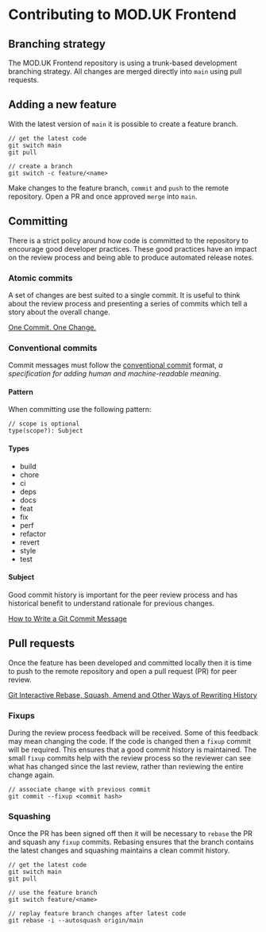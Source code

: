 # Contributing to MOD.UK Frontend

## Branching strategy

The MOD.UK Frontend repository is using a trunk-based development branching
strategy. All changes are merged directly into `main` using pull requests.

## Adding a new feature

With the latest version of `main` it is possible to create a feature branch.

```
// get the latest code
git switch main
git pull

// create a branch
git switch -c feature/<name>
```

Make changes to the feature branch, `commit` and `push` to the remote
repository. Open a PR and once approved `merge` into `main`.

## Committing

There is a strict policy around how code is committed to the repository to
encourage good developer practices. These good practices have an impact on the
review process and being able to produce automated release notes.

### Atomic commits

A set of changes are best suited to a single commit. It is useful to think about
the review process and presenting a series of commits which tell a story about
the overall change.

[One Commit. One Change.](https://medium.com/@fagnerbrack/one-commit-one-change-3d10b10cebbf)

### Conventional commits

Commit messages must follow the
[conventional commit](https://www.conventionalcommits.org) format, _a
specification for adding human and machine-readable meaning_.

#### Pattern

When committing use the following pattern:

```
// scope is optional
type(scope?): Subject
```

#### Types

- build
- chore
- ci
- deps
- docs
- feat
- fix
- perf
- refactor
- revert
- style
- test

#### Subject

Good commit history is important for the peer review process and has historical
benefit to understand rationale for previous changes.

[How to Write a Git Commit Message](https://chris.beams.io/posts/git-commit)

## Pull requests

Once the feature has been developed and committed locally then it is time to
push to the remote repository and open a pull request (PR) for peer review.

[Git Interactive Rebase, Squash, Amend and Other Ways of Rewriting History](https://thoughtbot.com/blog/git-interactive-rebase-squash-amend-rewriting-history)

### Fixups

During the review process feedback will be received. Some of this feedback may
mean changing the code. If the code is changed then a `fixup` commit will be
required. This ensures that a good commit history is maintained. The small
`fixup` commits help with the review process so the reviewer can see what has
changed since the last review, rather than reviewing the entire change again.

```
// associate change with previous commit
git commit --fixup <commit hash>
```

### Squashing

Once the PR has been signed off then it will be necessary to `rebase` the PR and
squash any `fixup` commits. Rebasing ensures that the branch contains the latest
changes and squashing maintains a clean commit history.

```
// get the latest code
git switch main
git pull

// use the feature branch
git switch feature/<name>

// replay feature branch changes after latest code
git rebase -i --autosquash origin/main
```
